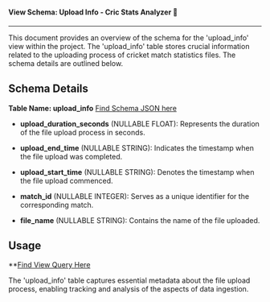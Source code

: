 # <h4 align="left"> View Schema: Upload Info - Cric Stats Analyzer 🏏 </h4>

<hr>

This document provides an overview of the schema for the 'upload_info' view within the project. The 'upload_info' table stores crucial information related to the uploading process of cricket match statistics files. The schema details are outlined below.

## Schema Details

**Table Name: upload_info** [Find Schema JSON here](upload_info_view.json)

- **upload_duration_seconds** (NULLABLE FLOAT): Represents the duration of the file upload process in seconds.

- **upload_end_time** (NULLABLE STRING): Indicates the timestamp when the file upload was completed.

- **upload_start_time** (NULLABLE STRING): Denotes the timestamp when the file upload commenced.

- **match_id** (NULLABLE INTEGER): Serves as a unique identifier for the corresponding match.

- **file_name** (NULLABLE STRING): Contains the name of the file uploaded.

## Usage

\*\*[Find View Query Here]()

The 'upload_info' table captures essential metadata about the file upload process, enabling tracking and analysis of the aspects of data ingestion.
